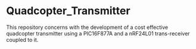 # Quadcopter_Transmitter
This repository concerns with the development of a cost effective quadcopter transmitter using a PIC16F877A and a nRF24L01 trans-receiver coupled to it.
